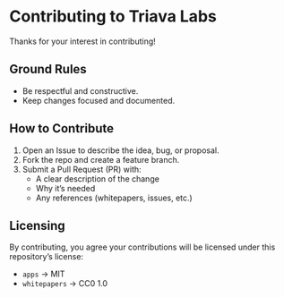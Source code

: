 # Contributing to Triava Labs

Thanks for your interest in contributing!  

## Ground Rules
- Be respectful and constructive.
- Keep changes focused and documented.

## How to Contribute
1. Open an Issue to describe the idea, bug, or proposal.
2. Fork the repo and create a feature branch.
3. Submit a Pull Request (PR) with:
   - A clear description of the change
   - Why it’s needed
   - Any references (whitepapers, issues, etc.)

## Licensing
By contributing, you agree your contributions will be licensed under this repository’s license:
- `apps` → MIT
- `whitepapers` → CC0 1.0
